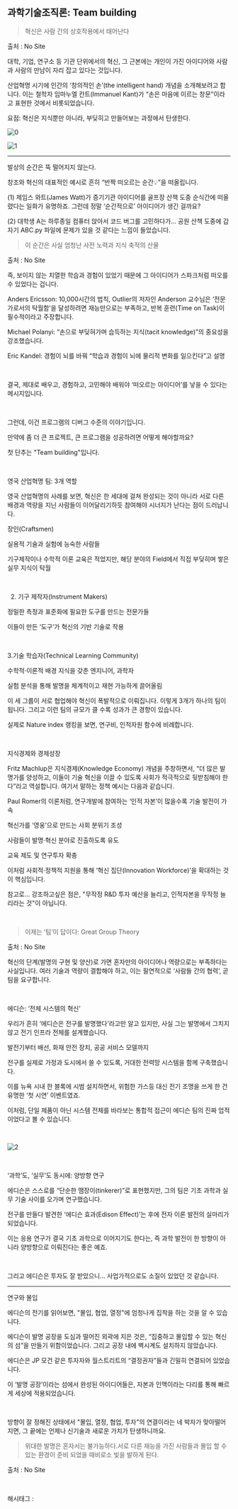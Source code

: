 ## 과학기술조직론: Team building

> 혁신은 사람 간의 상호작용에서 태어난다

출처 : No Site

대학, 기업, 연구소 등 기관 단위에서의 혁신, 그 근본에는 개인이 가진 아이디어와 사람과 사람의 만남이 자리 잡고 있다는 것입니다.

산업혁명 시기에 인간의 ‘창의적인 손’(the intelligent hand) 개념을 소개해보려고 합니다. 이는 철학자 임마누엘 칸트(Immanuel Kant)가 “손은 마음에 이르는 창문”이라고 표현한 것에서 비롯되었습니다.

요점: 혁신은 지식뿐만 아니라, 부딪히고 만들어보는 과정에서 탄생한다.

![0](./asset/0.png)

![1](./asset/1.png)

---

발상의 순간은 뚝 떨어지지 않는다.

창조와 혁신의 대표적인 예시로 흔히 “반짝 떠오르는 순간💡”을 떠올립니다.

(1) 제임스 와트(James Watt)가 증기기관 아이디어를 골프장 산책 도중 순식간에 떠올렸다는 일화가 유명하죠. 그런데 정말 ‘순간적으로’ 아이디어가 생긴 걸까요?

(2) 대학생 A는 하루종일 컴퓨터 앉아서 코드 버그를 고민하다가... 공원 산책 도중에 갑자기 ABC.py 파일에 문제가 있을 것 같다는 느낌이 들었습니다.

> 이 순간은 사실 엄청난 사전 노력과 지식 축적의 산물

출처 : No Site

즉, 보이지 않는 치열한 학습과 경험이 있었기 때문에 그 아이디어가 스파크처럼 떠오를 수 있었다는 겁니다.

Anders Ericsson: 10,000시간의 법칙, Outlier의 저자인 Anderson 교수님은 ‘전문가로서의 탁월함’을 달성하려면 재능만으로는 부족하고, 반복 훈련(Time on Task)이 필수적이라고 주장합니다.

Michael Polanyi: “손으로 부딪혀가며 습득하는 지식(tacit knowledge)”의 중요성을 강조했습니다.

Eric Kandel: 경험이 뇌를 바꿔 “학습과 경험이 뇌에 물리적 변화를 일으킨다”고 설명

​

결국, 제대로 배우고, 경험하고, 고민해야 배워야 ‘떠오르는 아이디어’를 낳을 수 있다는 메시지입니다.

​

그런데, 이건 프로그램의 디버그 수준의 이야기입니다.

만약에 좀 더 큰 프로젝트, 큰 프로그램을 성공하려면 어떻게 해야할까요?

첫 단추는 "Team building"입니다.

​

영국 산업혁명 팀: 3개 역할

영국 산업혁명의 사례를 보면, 혁신은 한 세대에 걸쳐 완성되는 것이 아니라 서로 다른 배경과 역량을 지닌 사람들이 이어달리기하듯 참여해야 시너지가 난다는 점이 드러납니다.

장인(Craftsmen)

실용적 기술과 실험에 능숙한 사람들

기구제작이나 수학적 이론 교육은 적었지만, 해당 분야의 Field에서 직접 부딪히며 쌓은 실무 지식이 탁월

​

2. 기구 제작자(Instrument Makers)

정밀한 측정과 표준화에 필요한 도구를 만드는 전문가들

이들이 만든 ‘도구’가 혁신의 기반 기술로 작용

​

3.기술 학습자(Technical Learning Community)

수학적·이론적 배경 지식을 갖춘 엔지니어, 과학자

실험 분석을 통해 발명을 체계적이고 재현 가능하게 끌어올림

이 세 그룹이 서로 협업해야 혁신이 폭발적으로 이뤄집니다. 이렇게 3개가 하나의 팀이 됩니다. 그리고 이런 팀의 규모가 클 수록 성과가 큰 경향이 있습니다.

실제로 Nature index 랭킹을 보면, 연구비, 인적자원 함수에 비례합니다.

​

지식경제와 경제성장

Fritz Machlup은 지식경제(Knowledge Economy) 개념을 주창하면서, “더 많은 발명가를 양성하고, 이들이 기술 혁신을 이끌 수 있도록 사회가 적극적으로 뒷받침해야 한다”라고 역설합니다. 여기서 말하는 정책 예시는 다음과 같습니다.

Paul Romer의 이론처럼, 연구개발에 참여하는 ‘인적 자본’이 많을수록 기술 발전이 가속

혁신가를 ‘영웅’으로 만드는 사회 분위기 조성 

사람들이 발명·혁신 분야로 진출하도록 유도

교육 제도 및 연구투자 확충

이처럼 사회적·정책적 지원을 통해 ‘혁신 집단(Innovation Workforce)’을 확대하는 것이 핵심입니다.

참고로... 강조하고싶은 점은, "무작정 R&D 투자 예산을 늘리고, 인적자본을 무작정 늘리라는 것"이 아닙니다.

​

> 이제는 ‘팀’이 답이다: Great Group Theory

출처 : No Site

혁신의 단계(발명의 구현 및 양산)로 가면 혼자만의 아이디어나 역량으로는 부족하다는 사실입니다. 여러 기술과 역량이 결합해야 하고, 이는 필연적으로 ‘사람들 간의 협력’, 곧 팀을 요구합니다.

​

에디슨: ‘전체 시스템의 혁신’

우리가 흔히 ‘에디슨은 전구를 발명했다’라고만 알고 있지만, 사실 그는 발명에서 그치지 않고 전기 인프라 전체를 설계했습니다.

발전기부터 배선, 화재 안전 장치, 공공 서비스 모델까지

전구를 실제로 가정과 도시에서 쓸 수 있도록, 거대한 전력망 시스템을 함께 구축했습니다.

이를 뉴욕 시내 한 블록에 시범 설치하면서, 위험한 가스등 대신 전기 조명을 쓰게 한 건 유명한 ‘첫 시연’ 이벤트였죠.

이처럼, 단일 제품이 아닌 시스템 전체를 바라보는 통합적 접근이 에디슨 팀의 진짜 업적이었다고 볼 수 있습니다.

​

![2](./asset/2.png)

​

‘과학’도, ‘실무’도 동시에: 양방향 연구

에디슨은 스스로를 “단순한 땜장이(tinkerer)”로 표현했지만, 그의 팀은 기초 과학과 실무 기술 사이를 오가며 연구했습니다.

전구를 만들다 발견한 ‘에디슨 효과(Edison Effect)’는 후에 전자 이론 발전의 실마리가 되었습니다.

이는 응용 연구가 결국 기초 과학으로 이어지기도 한다는, 즉 과학 발전이 한 방향이 아니라 양방향으로 이뤄진다는 좋은 예죠.

​

그리고 에디슨은 투자도 잘 받았으니... 사업가적으로도 소질이 있었던 것 같습니다.

---

연구와 몰입

에디슨의 전기를 읽어보면, "몰입, 협업, 열정"에 엄청나게 집착을 하는 것을 알 수 있습니다. 

에디슨이 발명 공장을 도심과 떨어진 외곽에 지은 것은, “집중하고 몰입할 수 있는 혁신의 섬”을 만들기 위함이었습니다. 그리고 공장 내에 벽시계도 설치하지 않았습니다.

에디슨은 JP 모건 같은 투자자와 월스트리트의 “결정권자”들과 긴밀히 연결되어 있었습니다.

이 ‘발명 공장’이라는 섬에서 완성된 아이디어들은, 자본과 인맥이라는 다리를 통해 빠르게 세상에 적용되었습니다.

​

방향이 잘 정해진 상태에서 "몰입, 열정, 협업, 투자"의 연결이라는 네 박자가 맞아떨어지면, 그 끝에는 언제나 신기술과 새로운 가치가 탄생하니까요.

> 위대한 발명은 혼자서는 불가능하다.서로 다른 재능을 가진 사람들과 몰입 할 수 있는 환경이 준비 되었을 때비로소 빛을 발하게 된다.

출처 : No Site

​

 해시태그 : 